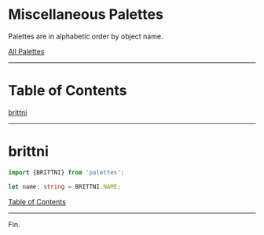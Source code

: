 <!--suppress JSUnresolvedLibraryURL -->

# Miscellaneous Palettes

Palettes are in alphabetic order by object name.

[All Palettes](../all-palettes.md)

----

# Table of Contents

[brittni](#brittni)

----

# brittni

<!-- Coolors Palette Widget -->
<script src="https://coolors.co/palette-widget/widget.js"></script>
<script data-id="031196377224963245">new CoolorsPaletteWidget("031196377224963245", ["121212","0437f1","0fff4f","7a00f5","ff6bb5"],"brittni"); </script>

````typescript
import {BRITTNI} from 'palettes';

let name: string = BRITTNI.NAME;
````

[Table of Contents](#table-of-contents)

----

Fin.
